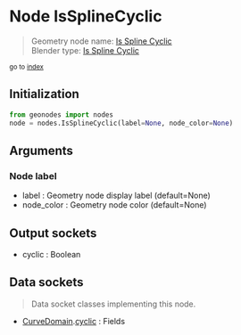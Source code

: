 
# Node IsSplineCyclic

> Geometry node name: [Is Spline Cyclic](https://docs.blender.org/manual/en/latest/modeling/geometry_nodes/curve/is_spline_cyclic.html)<br>
  Blender type: [Is Spline Cyclic](https://docs.blender.org/api/current/bpy.types.GeometryNodeInputSplineCyclic.html)
  
<sub>go to [index](/docs/index.md)</sub>

## Initialization

```python
from geonodes import nodes
node = nodes.IsSplineCyclic(label=None, node_color=None)
```



## Arguments


### Node label

- label : Geometry node display label (default=None)
- node_color : Geometry node color (default=None)

## Output sockets

- cyclic : Boolean

## Data sockets

> Data socket classes implementing this node.
  
  
- [CurveDomain](/docs/CurveDomain.md).[cyclic](/docs/CurveDomain.md#cyclic) : Fields
  
